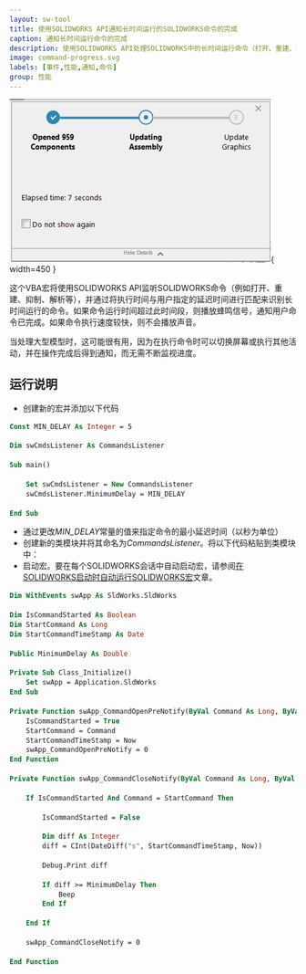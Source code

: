 ```yaml
---
layout: sw-tool
title: 使用SOLIDWORKS API通知长时间运行的SOLIDWORKS命令的完成
caption: 通知长时间运行命令的完成
description: 使用SOLIDWORKS API处理SOLIDWORKS中的长时间运行命令（打开、重建、抑制等），并发出蜂鸣声以通知其完成
image: command-progress.svg
labels: [事件,性能,通知,命令]
group: 性能
---
```

![在SOLIDWORKS中打开大型装配文件](opening-file-progressbar.png){ width=450 }

这个VBA宏将使用SOLIDWORKS API监听SOLIDWORKS命令（例如打开、重建、抑制、解析等），并通过将执行时间与用户指定的延迟时间进行匹配来识别长时间运行的命令。如果命令运行时间超过此时间段，则播放蜂鸣信号，通知用户命令已完成。如果命令执行速度较快，则不会播放声音。

当处理大型模型时，这可能很有用，因为在执行命令时可以切换屏幕或执行其他活动，并在操作完成后得到通知，而无需不断监视进度。

## 运行说明

* 创建新的宏并添加以下代码

~~~ vb
Const MIN_DELAY As Integer = 5

Dim swCmdsListener As CommandsListener

Sub main()

    Set swCmdsListener = New CommandsListener
    swCmdsListener.MinimumDelay = MIN_DELAY
    
End Sub
~~~



* 通过更改*MIN_DELAY*常量的值来指定命令的最小延迟时间（以秒为单位）
* 创建新的类模块并将其命名为*CommandsListener*。将以下代码粘贴到类模块中：
* 启动宏。要在每个SOLIDWORKS会话中自动启动宏，请参阅[在SOLIDWORKS启动时自动运行SOLIDWORKS宏](/docs/codestack/solidworks-api/getting-started/macros/run-macro-on-solidworks-start/)文章。

~~~ vb
Dim WithEvents swApp As SldWorks.SldWorks

Dim IsCommandStarted As Boolean
Dim StartCommand As Long
Dim StartCommandTimeStamp As Date

Public MinimumDelay As Double

Private Sub Class_Initialize()
    Set swApp = Application.SldWorks
End Sub

Private Function swApp_CommandOpenPreNotify(ByVal Command As Long, ByVal UserCommand As Long) As Long
    IsCommandStarted = True
    StartCommand = Command
    StartCommandTimeStamp = Now
    swApp_CommandOpenPreNotify = 0
End Function

Private Function swApp_CommandCloseNotify(ByVal Command As Long, ByVal reason As Long) As Long
    
    If IsCommandStarted And Command = StartCommand Then
    
        IsCommandStarted = False
    
        Dim diff As Integer
        diff = CInt(DateDiff("s", StartCommandTimeStamp, Now))
        
        Debug.Print diff
        
        If diff >= MinimumDelay Then
            Beep
        End If
        
    End If
    
    swApp_CommandCloseNotify = 0
    
End Function
~~~